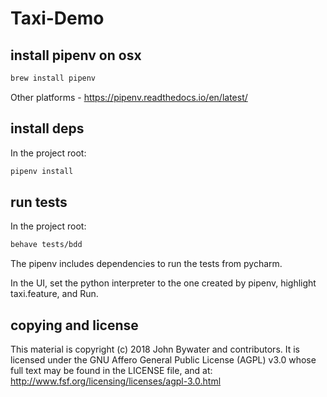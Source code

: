 # Taxi-Demo


## install pipenv on osx

```bash
brew install pipenv
```

Other platforms - 
https://pipenv.readthedocs.io/en/latest/



## install deps

In the project root:
```bash
pipenv install

```


## run tests

In the project root:

```bash
behave tests/bdd
```

The pipenv includes dependencies to run the tests from pycharm. 

In the UI, set the python interpreter to the one created
by pipenv, highlight taxi.feature, and Run.


## copying and license

This material is copyright (c) 2018 John Bywater and contributors. It
is licensed under the GNU Affero General Public License (AGPL) v3.0
whose full text may be found in the LICENSE file, and at: 
http://www.fsf.org/licensing/licenses/agpl-3.0.html
